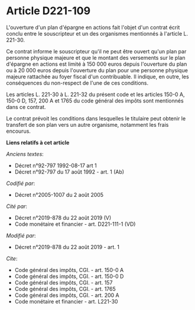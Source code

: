 # Article D221-109

L'ouverture d'un plan d'épargne en actions fait l'objet d'un contrat écrit conclu entre le souscripteur et un des organismes
mentionnés à l'article L. 221-30.

Ce contrat informe le souscripteur qu'il ne peut être ouvert qu'un plan par personne physique majeure et que le montant des
versements sur le plan d'épargne en actions est limité à 150 000 euros depuis l'ouverture du plan ou à 20 000 euros depuis
l'ouverture du plan pour une personne physique majeure rattachée au foyer fiscal d'un contribuable. Il indique, en outre, les
conséquences du non-respect de l'une de ces conditions.

Les articles L. 221-30 à L. 221-32 du présent code et les articles 150-0 A, 150-0 D, 
157, 200 A et 1765 du code général des impôts sont mentionnés dans ce contrat.

Le contrat prévoit les conditions dans lesquelles le titulaire peut obtenir le transfert de son plan vers un autre organisme,
notamment les frais encourus.

**Liens relatifs à cet article**

_Anciens textes_:

  - Décret n°92-797 1992-08-17 art 1
  - Décret n°92-797 du 17 août 1992 - art. 1 (Ab)

_Codifié par_:

  - Décret n°2005-1007 du 2 août 2005

_Cité par_:

  - Décret n°2019-878 du 22 août 2019 (V)
  - Code monétaire et financier - art. D221-111-1 (VD)

_Modifié par_:

  - Décret n°2019-878 du 22 août 2019 - art. 1

_Cite_:

  - Code général des impôts, CGI. - art. 150-0 A
  - Code général des impôts, CGI. - art. 150-0 D
  - Code général des impôts, CGI. - art. 157
  - Code général des impôts, CGI. - art. 1765
  - Code général des impôts, CGI. - art. 200 A
  - Code monétaire et financier - art. L221-30
